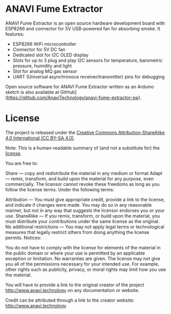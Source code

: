 # ANAVI Fume Extractor

ANAVI Fume Extractor is an open source hardware development board with ESP8266 and connector for 5V USB-powered fan for absorbing smoke. It features:

* ESP8266 WiFi microcontroller
* Connector for 5V DC fan
* Dedicated slot for I2C OLED display
* Slots for up to 3 plug and play I2C sensors for temperature, barometric pressure, humidity and light
* Slot for analog MQ gas sensor
* UART (Universal asynchronous receiver/transmitter) pins for debugging

Open source software for ANAVI Fume Extractor written as an Arduino sketch is also available at GitHub](https://github.com/AnaviTechnology/anavi-fume-extractor-sw).

# License

The project is released under the [Creative Commons Attribution-ShareAlike 4.0 International (CC BY-SA 4.0)](https://creativecommons.org/licenses/by-sa/4.0/).

Note: This is a human-readable summary of (and not a substitute for) the [license](https://creativecommons.org/licenses/by-sa/4.0/legalcode).

You are free to:

Share — copy and redistribute the material in any medium or format Adapt — remix, transform, and build upon the material for any purpose, even commercially. The licensor cannot revoke these freedoms as long as you follow the license terms. Under the following terms:

Attribution — You must give appropriate credit, provide a link to the license, and indicate if changes were made. You may do so in any reasonable manner, but not in any way that suggests the licensor endorses you or your use. ShareAlike — If you remix, transform, or build upon the material, you must distribute your contributions under the same license as the original. No additional restrictions — You may not apply legal terms or technological measures that legally restrict others from doing anything the license permits. Notices:

You do not have to comply with the license for elements of the material in the public domain or where your use is permitted by an applicable exception or limitation. No warranties are given. The license may not give you all of the permissions necessary for your intended use. For example, other rights such as publicity, privacy, or moral rights may limit how you use the material.

You will have to provide a link to the original creator of the project http://www.anavi.technology on any documentation or website.

Credit can be attributed through a link to the creator website: http://www.anavi.technology
